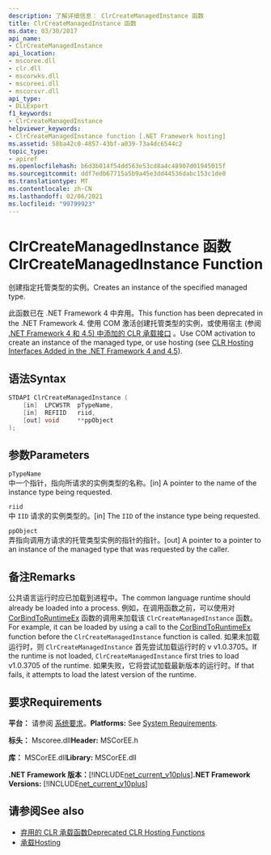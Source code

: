 ```yaml
---
description: 了解详细信息： ClrCreateManagedInstance 函数
title: ClrCreateManagedInstance 函数
ms.date: 03/30/2017
api_name:
- ClrCreateManagedInstance
api_location:
- mscoree.dll
- clr.dll
- mscorwks.dll
- mscoreei.dll
- mscorsvr.dll
api_type:
- DLLExport
f1_keywords:
- ClrCreateManagedInstance
helpviewer_keywords:
- ClrCreateManagedInstance function [.NET Framework hosting]
ms.assetid: 58ba42c0-4857-43bf-a039-73a4dc6544c2
topic_type:
- apiref
ms.openlocfilehash: b6d3b014f54dd563e53cd8a4c48907d01945015f
ms.sourcegitcommit: ddf7edb67715a5b9a45e3dd44536dabc153c1de0
ms.translationtype: MT
ms.contentlocale: zh-CN
ms.lasthandoff: 02/06/2021
ms.locfileid: "99799923"
---
```

# <a name="clrcreatemanagedinstance-function"></a><span data-ttu-id="196c0-103">ClrCreateManagedInstance 函数</span><span class="sxs-lookup"><span data-stu-id="196c0-103">ClrCreateManagedInstance Function</span></span>

<span data-ttu-id="196c0-104">创建指定托管类型的实例。</span><span class="sxs-lookup"><span data-stu-id="196c0-104">Creates an instance of the specified managed type.</span></span>  
  
 <span data-ttu-id="196c0-105">此函数已在 .NET Framework 4 中弃用。</span><span class="sxs-lookup"><span data-stu-id="196c0-105">This function has been deprecated in the .NET Framework 4.</span></span> <span data-ttu-id="196c0-106">使用 COM 激活创建托管类型的实例，或使用宿主 (参阅 [.NET Framework 4 和 4.5) 中添加的 CLR 承载接口](clr-hosting-interfaces-added-in-the-net-framework-4-and-4-5.md) 。</span><span class="sxs-lookup"><span data-stu-id="196c0-106">Use COM activation to create an instance of the managed type, or use hosting (see [CLR Hosting Interfaces Added in the .NET Framework 4 and 4.5](clr-hosting-interfaces-added-in-the-net-framework-4-and-4-5.md)).</span></span>  
  
## <a name="syntax"></a><span data-ttu-id="196c0-107">语法</span><span class="sxs-lookup"><span data-stu-id="196c0-107">Syntax</span></span>  
  
```cpp  
STDAPI ClrCreateManagedInstance (  
    [in]  LPCWSTR  pTypeName,
    [in]  REFIID   riid,
    [out] void     **ppObject  
);  
```  
  
## <a name="parameters"></a><span data-ttu-id="196c0-108">参数</span><span class="sxs-lookup"><span data-stu-id="196c0-108">Parameters</span></span>  

 `pTypeName`  
 <span data-ttu-id="196c0-109">中一个指针，指向所请求的实例类型的名称。</span><span class="sxs-lookup"><span data-stu-id="196c0-109">[in] A pointer to the name of the instance type being requested.</span></span>  
  
 `riid`  
 <span data-ttu-id="196c0-110">中 `IID` 请求的实例类型的。</span><span class="sxs-lookup"><span data-stu-id="196c0-110">[in] The `IID` of the instance type being requested.</span></span>  
  
 `ppObject`  
 <span data-ttu-id="196c0-111">弄指向调用方请求的托管类型实例的指针的指针。</span><span class="sxs-lookup"><span data-stu-id="196c0-111">[out] A pointer to a pointer to an instance of the managed type that was requested by the caller.</span></span>  
  
## <a name="remarks"></a><span data-ttu-id="196c0-112">备注</span><span class="sxs-lookup"><span data-stu-id="196c0-112">Remarks</span></span>  

 <span data-ttu-id="196c0-113">公共语言运行时应已加载到进程中。</span><span class="sxs-lookup"><span data-stu-id="196c0-113">The common language runtime should already be loaded into a process.</span></span> <span data-ttu-id="196c0-114">例如，在调用函数之前，可以使用对 [CorBindToRuntimeEx](corbindtoruntimeex-function.md) 函数的调用来加载该 `ClrCreateManagedInstance` 函数。</span><span class="sxs-lookup"><span data-stu-id="196c0-114">For example, it can be loaded by using a call to the [CorBindToRuntimeEx](corbindtoruntimeex-function.md) function before the `ClrCreateManagedInstance` function is called.</span></span> <span data-ttu-id="196c0-115">如果未加载运行时，则 `ClrCreateManagedInstance` 首先尝试加载运行时的 v v1.0.3705。</span><span class="sxs-lookup"><span data-stu-id="196c0-115">If the runtime is not loaded, `ClrCreateManagedInstance` first tries to load v1.0.3705 of the runtime.</span></span> <span data-ttu-id="196c0-116">如果失败，它将尝试加载最新版本的运行时。</span><span class="sxs-lookup"><span data-stu-id="196c0-116">If that fails, it attempts to load the latest version of the runtime.</span></span>  
  
## <a name="requirements"></a><span data-ttu-id="196c0-117">要求</span><span class="sxs-lookup"><span data-stu-id="196c0-117">Requirements</span></span>  

 <span data-ttu-id="196c0-118">**平台：** 请参阅 [系统要求](../../get-started/system-requirements.md)。</span><span class="sxs-lookup"><span data-stu-id="196c0-118">**Platforms:** See [System Requirements](../../get-started/system-requirements.md).</span></span>  
  
 <span data-ttu-id="196c0-119">**标头：** Mscoree.dll</span><span class="sxs-lookup"><span data-stu-id="196c0-119">**Header:** MSCorEE.h</span></span>  
  
 <span data-ttu-id="196c0-120">**库：** MSCorEE.dll</span><span class="sxs-lookup"><span data-stu-id="196c0-120">**Library:** MSCorEE.dll</span></span>  
  
 <span data-ttu-id="196c0-121">**.NET Framework 版本：**[!INCLUDE[net_current_v10plus](../../../../includes/net-current-v10plus-md.md)]</span><span class="sxs-lookup"><span data-stu-id="196c0-121">**.NET Framework Versions:** [!INCLUDE[net_current_v10plus](../../../../includes/net-current-v10plus-md.md)]</span></span>  
  
## <a name="see-also"></a><span data-ttu-id="196c0-122">请参阅</span><span class="sxs-lookup"><span data-stu-id="196c0-122">See also</span></span>

- [<span data-ttu-id="196c0-123">弃用的 CLR 承载函数</span><span class="sxs-lookup"><span data-stu-id="196c0-123">Deprecated CLR Hosting Functions</span></span>](deprecated-clr-hosting-functions.md)
- [<span data-ttu-id="196c0-124">承载</span><span class="sxs-lookup"><span data-stu-id="196c0-124">Hosting</span></span>](index.md)
